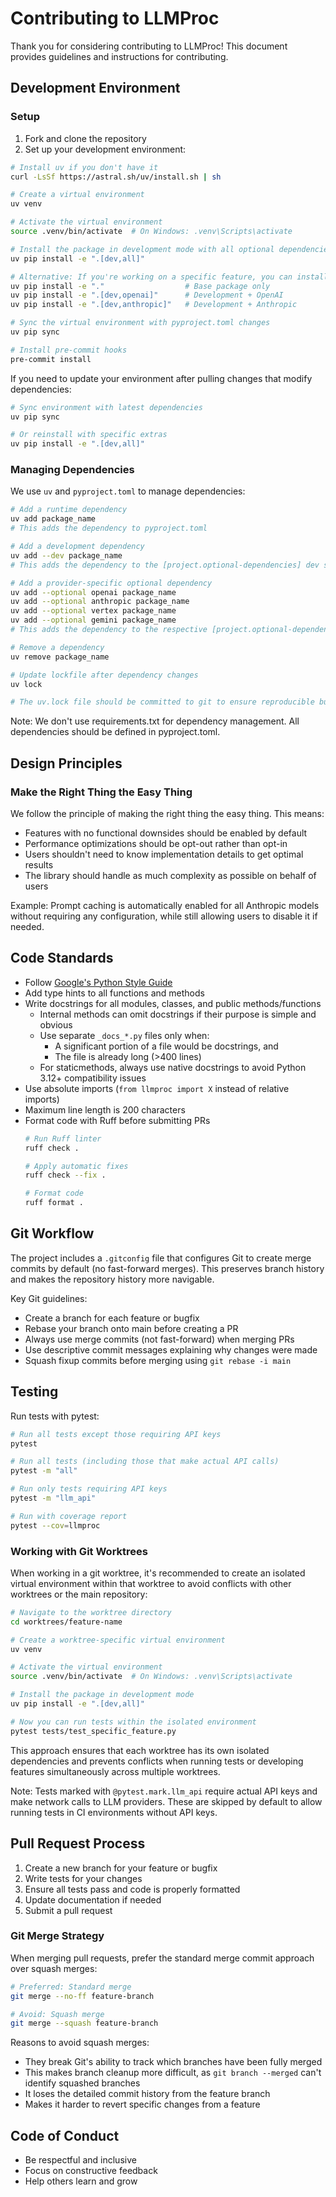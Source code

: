 # Contributing to LLMProc

Thank you for considering contributing to LLMProc! This document provides guidelines and instructions for contributing.

## Development Environment

### Setup

1. Fork and clone the repository
2. Set up your development environment:

```bash
# Install uv if you don't have it
curl -LsSf https://astral.sh/uv/install.sh | sh

# Create a virtual environment
uv venv

# Activate the virtual environment
source .venv/bin/activate  # On Windows: .venv\Scripts\activate

# Install the package in development mode with all optional dependencies
uv pip install -e ".[dev,all]"

# Alternative: If you're working on a specific feature, you can install only what you need
uv pip install -e "."                  # Base package only
uv pip install -e ".[dev,openai]"      # Development + OpenAI
uv pip install -e ".[dev,anthropic]"   # Development + Anthropic

# Sync the virtual environment with pyproject.toml changes
uv pip sync

# Install pre-commit hooks
pre-commit install
```

If you need to update your environment after pulling changes that modify dependencies:

```bash
# Sync environment with latest dependencies
uv pip sync

# Or reinstall with specific extras
uv pip install -e ".[dev,all]"
```

### Managing Dependencies

We use `uv` and `pyproject.toml` to manage dependencies:

```bash
# Add a runtime dependency
uv add package_name
# This adds the dependency to pyproject.toml

# Add a development dependency
uv add --dev package_name
# This adds the dependency to the [project.optional-dependencies] dev section

# Add a provider-specific optional dependency
uv add --optional openai package_name
uv add --optional anthropic package_name
uv add --optional vertex package_name
uv add --optional gemini package_name
# This adds the dependency to the respective [project.optional-dependencies] section

# Remove a dependency
uv remove package_name

# Update lockfile after dependency changes
uv lock

# The uv.lock file should be committed to git to ensure reproducible builds
```

Note: We don't use requirements.txt for dependency management. All dependencies should be defined in pyproject.toml.

## Design Principles

### Make the Right Thing the Easy Thing

We follow the principle of making the right thing the easy thing. This means:
- Features with no functional downsides should be enabled by default
- Performance optimizations should be opt-out rather than opt-in
- Users shouldn't need to know implementation details to get optimal results
- The library should handle as much complexity as possible on behalf of users

Example: Prompt caching is automatically enabled for all Anthropic models without requiring any configuration, while still allowing users to disable it if needed.

## Code Standards

- Follow [Google's Python Style Guide](https://google.github.io/styleguide/pyguide.html)
- Add type hints to all functions and methods
- Write docstrings for all modules, classes, and public methods/functions
  - Internal methods can omit docstrings if their purpose is simple and obvious
  - Use separate `_docs_*.py` files only when:
    - A significant portion of a file would be docstrings, and
    - The file is already long (>400 lines)
  - For staticmethods, always use native docstrings to avoid Python 3.12+ compatibility issues
- Use absolute imports (`from llmproc import X` instead of relative imports)
- Maximum line length is 200 characters
- Format code with Ruff before submitting PRs
  ```bash
  # Run Ruff linter
  ruff check .

  # Apply automatic fixes
  ruff check --fix .

  # Format code
  ruff format .
  ```

## Git Workflow

The project includes a `.gitconfig` file that configures Git to create merge commits by default (no fast-forward merges). This preserves branch history and makes the repository history more navigable.

Key Git guidelines:
- Create a branch for each feature or bugfix
- Rebase your branch onto main before creating a PR
- Always use merge commits (not fast-forward) when merging PRs
- Use descriptive commit messages explaining why changes were made
- Squash fixup commits before merging using `git rebase -i main`

## Testing

Run tests with pytest:

```bash
# Run all tests except those requiring API keys
pytest

# Run all tests (including those that make actual API calls)
pytest -m "all"

# Run only tests requiring API keys
pytest -m "llm_api"

# Run with coverage report
pytest --cov=llmproc
```

### Working with Git Worktrees

When working in a git worktree, it's recommended to create an isolated virtual environment within that worktree to avoid conflicts with other worktrees or the main repository:

```bash
# Navigate to the worktree directory
cd worktrees/feature-name

# Create a worktree-specific virtual environment
uv venv

# Activate the virtual environment
source .venv/bin/activate  # On Windows: .venv\Scripts\activate

# Install the package in development mode
uv pip install -e ".[dev,all]"

# Now you can run tests within the isolated environment
pytest tests/test_specific_feature.py
```

This approach ensures that each worktree has its own isolated dependencies and prevents conflicts when running tests or developing features simultaneously across multiple worktrees.

Note: Tests marked with `@pytest.mark.llm_api` require actual API keys and make network calls to LLM providers. These are skipped by default to allow running tests in CI environments without API keys.

## Pull Request Process

1. Create a new branch for your feature or bugfix
2. Write tests for your changes
3. Ensure all tests pass and code is properly formatted
4. Update documentation if needed
5. Submit a pull request

### Git Merge Strategy

When merging pull requests, prefer the standard merge commit approach over squash merges:

```bash
# Preferred: Standard merge
git merge --no-ff feature-branch

# Avoid: Squash merge
git merge --squash feature-branch
```

Reasons to avoid squash merges:
- They break Git's ability to track which branches have been fully merged
- This makes branch cleanup more difficult, as `git branch --merged` can't identify squashed branches
- It loses the detailed commit history from the feature branch
- Makes it harder to revert specific changes from a feature

## Code of Conduct

- Be respectful and inclusive
- Focus on constructive feedback
- Help others learn and grow
